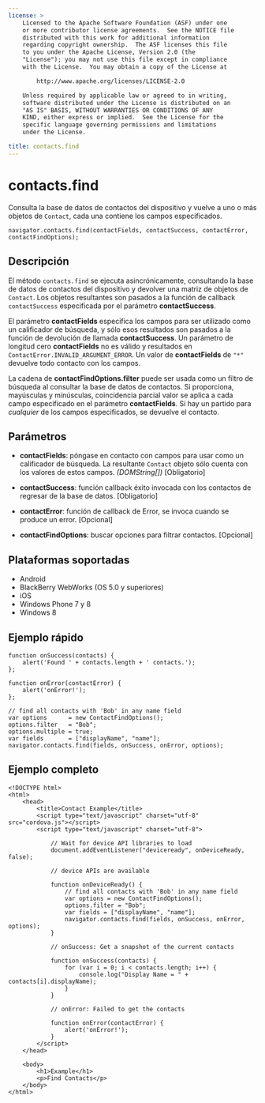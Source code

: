 ```yaml
---
license: >
    Licensed to the Apache Software Foundation (ASF) under one
    or more contributor license agreements.  See the NOTICE file
    distributed with this work for additional information
    regarding copyright ownership.  The ASF licenses this file
    to you under the Apache License, Version 2.0 (the
    "License"); you may not use this file except in compliance
    with the License.  You may obtain a copy of the License at

        http://www.apache.org/licenses/LICENSE-2.0

    Unless required by applicable law or agreed to in writing,
    software distributed under the License is distributed on an
    "AS IS" BASIS, WITHOUT WARRANTIES OR CONDITIONS OF ANY
    KIND, either express or implied.  See the License for the
    specific language governing permissions and limitations
    under the License.

title: contacts.find
---
```


# contacts.find

Consulta la base de datos de contactos del dispositivo y vuelve a uno o más objetos de `Contact`, cada una contiene los campos especificados.

    navigator.contacts.find(contactFields, contactSuccess, contactError, contactFindOptions);
    

## Descripción

El método `contacts.find` se ejecuta asincrónicamente, consultando la base de datos de contactos del dispositivo y devolver una matriz de objetos de `Contact`. Los objetos resultantes son pasados a la función de callback `contactSuccess` especificada por el parámetro **contactSuccess**.

El parámetro **contactFields** especifica los campos para ser utilizado como un calificador de búsqueda, y sólo esos resultados son pasados a la función de devolución de llamada **contactSuccess**. Un parámetro de longitud cero **contactFields** no es válido y resultados en `ContactError.INVALID_ARGUMENT_ERROR`. Un valor de **contactFields** de `"*"` devuelve todo contacto con los campos.

La cadena de **contactFindOptions.filter** puede ser usada como un filtro de búsqueda al consultar la base de datos de contactos. Si proporciona, mayúsculas y minúsculas, coincidencia parcial valor se aplica a cada campo especificado en el parámetro **contactFields**. Si hay un partido para *cualquier* de los campos especificados, se devuelve el contacto.

## Parámetros

*   **contactFields**: póngase en contacto con campos para usar como un calificador de búsqueda. La resultante `Contact` objeto sólo cuenta con los valores de estos campos. *(DOMString[])* [Obligatorio]

*   **contactSuccess**: función callback éxito invocada con los contactos de regresar de la base de datos. [Obligatorio]

*   **contactError**: función de callback de Error, se invoca cuando se produce un error. [Opcional]

*   **contactFindOptions**: buscar opciones para filtrar contactos. [Opcional]

## Plataformas soportadas

*   Android
*   BlackBerry WebWorks (OS 5.0 y superiores)
*   iOS
*   Windows Phone 7 y 8
*   Windows 8

## Ejemplo rápido

    function onSuccess(contacts) {
        alert('Found ' + contacts.length + ' contacts.');
    };
    
    function onError(contactError) {
        alert('onError!');
    };
    
    // find all contacts with 'Bob' in any name field
    var options      = new ContactFindOptions();
    options.filter   = "Bob";
    options.multiple = true;
    var fields       = ["displayName", "name"];
    navigator.contacts.find(fields, onSuccess, onError, options);
    

## Ejemplo completo

    <!DOCTYPE html>
    <html>
        <head>
            <title>Contact Example</title>
            <script type="text/javascript" charset="utf-8" src="cordova.js"></script>
            <script type="text/javascript" charset="utf-8">
    
                // Wait for device API libraries to load
                document.addEventListener("deviceready", onDeviceReady, false);
    
                // device APIs are available
    
                function onDeviceReady() {
                    // find all contacts with 'Bob' in any name field
                    var options = new ContactFindOptions();
                    options.filter = "Bob";
                    var fields = ["displayName", "name"];
                    navigator.contacts.find(fields, onSuccess, onError, options);
                }
    
                // onSuccess: Get a snapshot of the current contacts
    
                function onSuccess(contacts) {
                    for (var i = 0; i < contacts.length; i++) {
                        console.log("Display Name = " + contacts[i].displayName);
                    }
                }
    
                // onError: Failed to get the contacts
    
                function onError(contactError) {
                    alert('onError!');
                }
            </script>
        </head>
    
        <body>
            <h1>Example</h1>
            <p>Find Contacts</p>
        </body>
    </html>